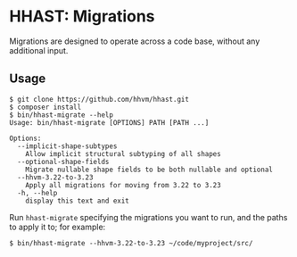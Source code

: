 # HHAST: Migrations

Migrations are designed to operate across a code base, without any additional input.

## Usage

```
$ git clone https://github.com/hhvm/hhast.git
$ composer install
$ bin/hhast-migrate --help
Usage: bin/hhast-migrate [OPTIONS] PATH [PATH ...]

Options:
  --implicit-shape-subtypes
	Allow implicit structural subtyping of all shapes
  --optional-shape-fields
	Migrate nullable shape fields to be both nullable and optional
  --hhvm-3.22-to-3.23
	Apply all migrations for moving from 3.22 to 3.23
  -h, --help
	display this text and exit
```

Run `hhast-migrate` specifying the migrations you want to run, and the paths to apply it to; for example:

```
$ bin/hhast-migrate --hhvm-3.22-to-3.23 ~/code/myproject/src/
```
